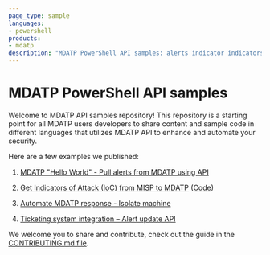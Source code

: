 ```yaml
---
page_type: sample
languages:
- powershell
products:
- mdatp
description: "MDATP PowerShell API samples: alerts indicator indicators IOC MISP automate response isolate integration ticketing"
---
```


# MDATP PowerShell API samples

Welcome to MDATP API samples repository!
This repository is a starting point for all MDATP users developers to share content and sample code in different languages that utilizes MDATP API to enhance and automate your security.


Here are a few examples we published:

1. [MDATP "Hello World" - Pull alerts from MDATP using API](https://techcommunity.microsoft.com/t5/Microsoft-Defender-ATP/WDATP-API-Hello-World-or-using-a-simple-PowerShell-script-to/ba-p/326813)

2. [Get Indicators of Attack (IoC) from MISP to MDATP](https://techcommunity.microsoft.com/t5/Microsoft-Defender-ATP/Microsoft-Defender-ATP-and-Malware-Information-Sharing-Platform/m-p/576648#M100) ([Code](https://github.com/microsoft/MicrosoftDefenderATP-API-PowerShell/blob/master/Samples/Get-MISP-Hash.ps1))

3. [Automate MDATP response - Isolate machine](https://techcommunity.microsoft.com/t5/Microsoft-Defender-ATP/Automate-Windows-Defender-ATP-response-action-Machine-isolation/m-p/362701)

4. [Ticketing system integration – Alert update API](https://techcommunity.microsoft.com/t5/Microsoft-Defender-ATP/Ticketing-system-integration-Alert-update-API/ba-p/352191)

We welcome you to share and contribute, check out the guide in the [CONTRIBUTING.md file](https://github.com/microsoft/MicrosoftDefenderATP-API-PowerShell/blob/master/CONTRIBUTING.md).
